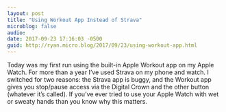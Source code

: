```yaml
---
layout: post
title: "Using Workout App Instead of Strava"
microblog: false
audio: 
date: 2017-09-23 17:16:03 -0500
guid: http://ryan.micro.blog/2017/09/23/using-workout-app.html
---
```

Today was my first run using the built-in Apple Workout app on my Apple Watch. For more than a year I’ve used Strava on my phone and watch. I switched for two reasons: the Strava app is buggy, and the Workout app gives you stop/pause access via the Digital Crown and the other button (whatever it’s called). If you’ve ever tried to use your Apple Watch with wet or sweaty hands than you know why this matters. 
